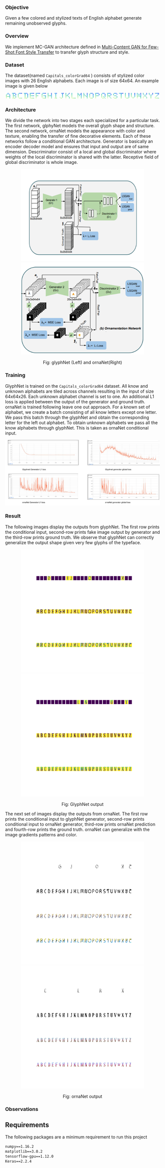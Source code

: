 ### Objective
Given a few colored and stylized texts of English alphabet generate remaining unobserved glyphs.  

### Overview
We implement MC-GAN architecture defined in [Multi-Content GAN for Few-Shot Font Style Transfer](https://arxiv.org/abs/1712.00516) to transfer glyph structure and style.  


### Dataset
The dataset(named `Capitals_colorGrad64` ) consists of stylized color images with 26 English alphabets. Each image is of size 64x64. An example image is given below
<p align='center'>
  <img src='./outputs/dataset/0.png' alt='input'/>
</p>

### Architecture
We divide the network into two stages each specialized for a particular task. The first network, glphyNet models the
overall glyph shape and structure. The second network, ornaNet models the appearance with color and texture, enabling the transfer of fine decorative elements. Each of these networks follow a conditional GAN architecture. Generator is basically an encoder decoder model and ensures that input and output are of same dimension. Descriminator consist of a local and
global discriminator where weights of the local discriminator is shared with the latter. Receptive field of global discriminator is whole image.  
<p align='center'>
  <img src='./architecture/glyphNet.png' alt='input' width="400" height="300"/>
  <img src='./architecture/ornaNet.png' alt='input' width="400" height="300"/>
</p>
<p align='center'>
    Fig: glyphNet (Left) and ornaNet(Right)  
</p>

### Training
GlyphNet is trained on the `Capitals_colorGrad64` dataset.  All know and unknown alphabets are tiled across channels resulting in the input of size 64x64x26. Each unknown alphabet channel is set to one. An additional L1 loss is applied between the output of the generator and ground truth. 
ornaNet is trained following leave one out approach. For a known set of alphabet, we create a batch consisting of all know letters except one letter. We pass this batch through the glyphNet and obtain the corresponding letter for the left out alphabet. To obtain unknown alphabets we pass all the know alphabets through glyphNet. This is taken as ornaNet conditional input.
<p align='center'>
  <img src='./outputs/training/CV_training.jpg' alt='input'/>
</p>


### Result
The following images display the outputs from glyphNet. The first row prints the conditional input, second-row prints fake image output by generator and the third-row prints ground truth. We observe that glyphNet can correctly generalize the output shape given very few glyphs of the typeface.
<p align='center'>
  <img src='./outputs/glyphNet/1.png' alt='input' width="400" height="400"/>
  <img src='./outputs/glyphNet/10.png' alt='input' width="400" height="400"/>
</p>
<p align='center'>
    Fig: GlyphNet output  
</p>

The next set of images display the outputs from ornaNet. The first row prints the conditional input to glyphNet generator, second-row prints conditional input to ornaNet generator, third-row prints ornaNet prediction and fourth-row prints the ground truth. ornaNet can generalize with the image gradients patterns and color. 
<p align='center'>
  <img src='./outputs/ornaNet/1.png' alt='input' width="400" height="400"/>
  <img src='./outputs/ornaNet/10.png' alt='input' width="400" height="400"/>
</p>
<p align='center'>
    Fig: ornaNet output  
</p>

### Observations


## Requirements 
The following packages are a minimum requirement to run this project

```
numpy==1.16.2
matplotlib==3.0.2
tensorflow-gpu==1.12.0
Keras==2.2.4
```
